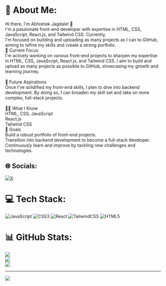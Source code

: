 # 💫 About Me:
Hi there, I'm Abhishek Jagdale! 👋<br>I'm a passionate front-end developer with expertise in HTML, CSS, JavaScript, React.js, and Tailwind CSS. Currently,<br>I'm focused on building and uploading as many projects as I can to GitHub, aiming to refine my skills and create a strong portfolio.<br>🔭 Current Focus<br>I'm actively working on various front-end projects to sharpen my expertise in HTML, CSS, JavaScript, React.js, and Tailwind CSS. I aim to build and upload as many projects as possible to GitHub, showcasing my growth and learning journey.<br><br>🌱 Future Aspirations<br>Once I've solidified my front-end skills, I plan to dive into backend development. By doing so, I can broaden my skill set and take on more complex, full-stack projects.<br><br>👨‍💻 What I Know<br>HTML, CSS, JavaScript<br>React.js<br>Tailwind CSS<br>🚀 Goals<br>Build a robust portfolio of front-end projects.<br>Transition into backend development to become a full-stack developer.<br>Continuously learn and improve by tackling new challenges and technologies.<br>


## 🌐 Socials:
[![X](https://img.shields.io/badge/X-black.svg?logo=X&logoColor=white)](https://x.com/https://x.com/Abhishekcoder) 

# 💻 Tech Stack:
![JavaScript](https://img.shields.io/badge/javascript-%23323330.svg?style=for-the-badge&logo=javascript&logoColor=%23F7DF1E) ![CSS3](https://img.shields.io/badge/css3-%231572B6.svg?style=for-the-badge&logo=css3&logoColor=white) ![React](https://img.shields.io/badge/react-%2320232a.svg?style=for-the-badge&logo=react&logoColor=%2361DAFB) ![TailwindCSS](https://img.shields.io/badge/tailwindcss-%2338B2AC.svg?style=for-the-badge&logo=tailwind-css&logoColor=white) ![HTML5](https://img.shields.io/badge/html5-%23E34F26.svg?style=for-the-badge&logo=html5&logoColor=white)
# 📊 GitHub Stats:
![](https://github-readme-stats.vercel.app/api?username=Abhishek-jagdale&theme=dark&hide_border=false&include_all_commits=false&count_private=false)<br/>
![](https://github-readme-streak-stats.herokuapp.com/?user=Abhishek-jagdale&theme=dark&hide_border=false)<br/>
![](https://github-readme-stats.vercel.app/api/top-langs/?username=Abhishek-jagdale&theme=dark&hide_border=false&include_all_commits=false&count_private=false&layout=compact)

---
[![](https://visitcount.itsvg.in/api?id=Abhishek-jagdale&icon=0&color=0)](https://visitcount.itsvg.in)

<!-- Proudly created with GPRM ( https://gprm.itsvg.in ) -->
